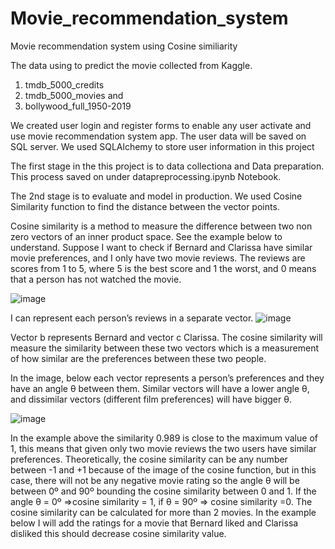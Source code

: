 # Movie_recommendation_system
Movie recommendation system using Cosine similiarity

The data using to predict the movie collected from Kaggle.
1) tmdb_5000_credits
2) tmdb_5000_movies and
3) bollywood_full_1950-2019

We created user login and register forms to enable any user activate and use movie recommendation system app.
The user data will be saved on SQL server. We used SQLAlchemy to store user information in this project

The first stage in the this project is to data collectiona and Data preparation.
This process saved on under datapreprocessing.ipynb Notebook.

The 2nd stage is to evaluate and model in production.
We used Cosine Similarity function to find the distance between the vector points.

Cosine similarity is a method to measure the difference between two non zero vectors of an inner product space. See the example below to understand.
Suppose I want to check if Bernard and Clarissa have similar movie preferences, and I only have two movie reviews. The reviews are scores from 1 to 5, where 5 is the best score and 1 the worst, and 0 means that a person has not watched the movie.

![image](https://user-images.githubusercontent.com/33517532/127052617-bd8f26d9-79a5-45d6-a05a-d24862005134.png)


I can represent each person’s reviews in a separate vector.
![image](https://user-images.githubusercontent.com/33517532/127052651-c68e1ce5-9bb7-4da2-a417-d605a5e909a9.png)


Vector b represents Bernard and vector c Clarissa.
The cosine similarity will measure the similarity between these two vectors which is a measurement of how similar are the preferences between these two people.

In the image, below each vector represents a person’s preferences and they have an angle θ between them. Similar vectors will have a lower angle θ, and dissimilar vectors (different film preferences) will have bigger θ.

![image](https://user-images.githubusercontent.com/33517532/127052683-098a0ba5-f8c7-4b67-9460-0e700f9be0f2.png)

In the example above the similarity 0.989 is close to the maximum value of 1, this means that given only two movie reviews the two users have similar preferences.
Theoretically, the cosine similarity can be any number between -1 and +1 because of the image of the cosine function, but in this case, there will not be any negative movie rating so the angle θ will be between 0º and 90º bounding the cosine similarity between 0 and 1. If the angle θ = 0º =>cosine similarity = 1, if θ = 90º => cosine similarity =0.
The cosine similarity can be calculated for more than 2 movies. In the example below I will add the ratings for a movie that Bernard liked and Clarissa disliked this should decrease cosine similarity value.

